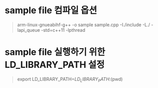 # sample file 컴파일 옵션
> arm-linux-gnueabihf-g++ -o sample sample.cpp -I./include -L./ -lapi_queue -std=c++11 -lpthread

# sample file 실행하기 위한 LD_LIBRARY_PATH 설정
> export LD_LIBRARY_PATH=$LD_LIBRARY_PATH:$(pwd)
